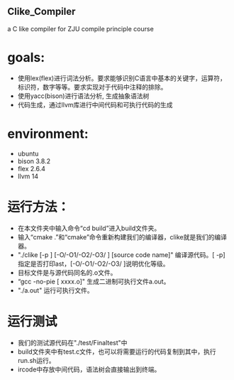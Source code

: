 ## Clike_Compiler
a C like compiler for ZJU compile principle course


# goals:
- 使用lex(flex)进行词法分析。要求能够识别C语言中基本的关键字，运算符，标识符，数字等等。要求实现对于代码中注释的排除。
- 使用yacc(bison)进行语法分析, 生成抽象语法树
- 代码生成，通过llvm库进行中间代码和可执行代码的生成


# environment:
- ubuntu
- bison 3.8.2
- flex  2.6.4
- llvm 14

# 运行方法：
- 在本文件夹中输入命令“cd build”进入build文件夹。
- 输入“cmake .”和“cmake”命令重新构建我们的编译器，clike就是我们的编译器。
- "./clike [-p ] [-O/-O1/-O2/-O3/ ] [source code name]" 编译源代码。[ -p]指定是否打印ast，[-O/-O1/-O2/-O3/ ]说明优化等级。
- 目标文件是与源代码同名的.o文件。
- “gcc -no-pie [ xxxx.o]" 生成二进制可执行文件a.out。
- "./a.out" 运行可执行文件。 

# 运行测试
- 我们的测试源代码在"./test/Finaltest"中
- build文件夹中有test.c文件，也可以将需要运行的代码复制到其中，执行run.sh运行。
- ircode中存放中间代码，语法树会直接输出到终端。
